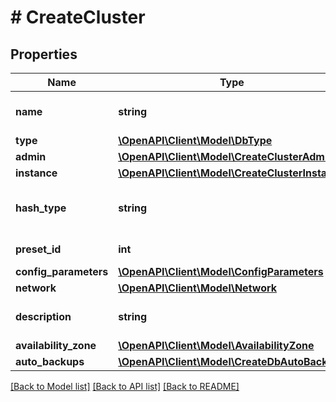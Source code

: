 # # CreateCluster

## Properties

Name | Type | Description | Notes
------------ | ------------- | ------------- | -------------
**name** | **string** | Название кластера базы данных. |
**type** | [**\OpenAPI\Client\Model\DbType**](DbType.md) |  |
**admin** | [**\OpenAPI\Client\Model\CreateClusterAdmin**](CreateClusterAdmin.md) |  | [optional]
**instance** | [**\OpenAPI\Client\Model\CreateClusterInstance**](CreateClusterInstance.md) |  | [optional]
**hash_type** | **string** | Тип хеширования базы данных (mysql5 | mysql | postgres). | [optional]
**preset_id** | **int** | Идентификатор тарифа. |
**config_parameters** | [**\OpenAPI\Client\Model\ConfigParameters**](ConfigParameters.md) |  | [optional]
**network** | [**\OpenAPI\Client\Model\Network**](Network.md) |  | [optional]
**description** | **string** | Описание кластера базы данных | [optional]
**availability_zone** | [**\OpenAPI\Client\Model\AvailabilityZone**](AvailabilityZone.md) |  | [optional]
**auto_backups** | [**\OpenAPI\Client\Model\CreateDbAutoBackups**](CreateDbAutoBackups.md) |  | [optional]

[[Back to Model list]](../../README.md#models) [[Back to API list]](../../README.md#endpoints) [[Back to README]](../../README.md)
